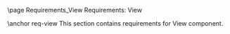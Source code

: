 \page Requirements_View Requirements: View

\anchor req-view
This section contains requirements for View component.
